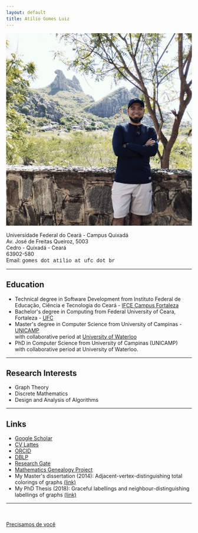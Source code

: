 ```yaml
---
layout: default
title: Atílio Gomes Luiz
---
```

<div class="blurb">
	<img src="atilio.png"  alt="atilio">
	<p>
		Universidade Federal do Ceará - Campus Quixadá<br/>
		Av. José de Freitas Queiroz, 5003<br/>
		Cedro - Quixadá - Ceará<br/>
		63902-580<br/>
		Email: <font face="Courier">gomes dot atilio at ufc dot br</font>
	</p>
	<!-- <hr>
	<h3>Reflexões em tempos de Covid-19</h3>
	<ul>
		<li>Vídeo: <a href="https://www.youtube.com/watch?v=tCPRFSZFFBQ" target="_blank">Tudo vai voltar ao normal</a></li>
		<li><a href="https://www.chronicle.com/article/Why-You-Should-Ignore-All-That/248366" target="_blank">Why You Should Ignore All That Coronavirus-Inspired Productivity Pressure</a></li>
		<li><a href="https://www.deviante.com.br/noticias/uma-ode-a-ciencia-a-multidisciplinaridade-no-combate-ao-coronavirus/" target="_blank">Uma Ode à Ciência: a multidisciplinaridade no combate ao Coronavírus</a></li>
		<li><a href="https://portalsbn.org/portal/tristes-reflexoes-em-tempos-do-covid-19/" target="_blank">Tristes reflexões em tempos de Covid 19</a></li>
	</ul> -->
	<hr>
	<h2>Education</h2>
        <ul>
	<li>Technical degree in Software Development from Instituto Federal de Educação, Ciência e Tecnologia do Ceará - <a href="https://ifce.edu.br/fortaleza" title="IFCE" target="_blank">IFCE Campus Fortaleza</a></li>
	<li>Bachelor's degree in Computing from Federal University of Ceara, Fortaleza - <a href="http://www.ufc.br" title="UFC" target="_blank">UFC</a></li>
        <li>Master's degree in Computer Science from University of Campinas - <a href="http://www.unicamp.br/" title="UNICAMP" target="_blank">UNICAMP</a><br>with collaborative period at <a href="https://uwaterloo.ca/" title="UW" target="_blank">University of Waterloo</a></li>
        <li>PhD in Computer Science from University of Campinas (UNICAMP)<br>with collaborative period at University of Waterloo.</li>
	</ul>
	<hr>
	<h2>Research Interests</h2>			
            <ul>
            <li>Graph Theory</li>
            <li>Discrete Mathematics</li>
            <li>Design and Analysis of Algorithms</li>
	    </ul>
	<hr>
        <h2>Links</h2>			
            <ul>
		    <li><a href="https://scholar.google.com.br/citations?user=SoW-AFAAAAAJ&hl=pt-BR&oi=ao&hl=pt-BR" title="Google Scholar" target="_blank">Google Scholar</a></li>
            <li><a href="http://lattes.cnpq.br/7364915463901013" title="CV Lattes" target="_blank">CV Lattes</a></li>
            <li><a href="https://orcid.org/0000-0002-6177-403X" title="ORCID" target="_blank">ORCID</a></li>
		    <li><a href="https://dblp.uni-trier.de/pers/hd/l/Luiz:At=iacute=lio_G=" title="dblp" target="_blank">DBLP</a></li>
		    <li><a href="https://www.researchgate.net/profile/Atilio-Luiz" title="research gate" target="_blank">Research Gate</a></li>	    
		    <li><a href="https://www.mathgenealogy.org/id.php?id=257300" title="MGP" target="_blank">Mathematics Genealogy Project</a></li>
		    <li>My Master's dissertation (2014): Adjacent-vertex-distinguishing total colorings of graphs <a href="http://www.repositorio.unicamp.br/acervo/detalhe/932506?guid=1639139978235&returnUrl=%2fresultado%2flistar%3fguid%3d1639139978235%26quantidadePaginas%3d1%26codigoRegistro%3d932506%23932506&i=6" title="my dissertation" target="_blank">(link)</a></li>
		    <li>My PhD Thesis (2018): Graceful labellings and neighbour-distinguishing labellings of graphs <a href="http://www.repositorio.unicamp.br/acervo/detalhe/1031418?guid=1639139978235&returnUrl=%2fresultado%2flistar%3fguid%3d1639139978235%26quantidadePaginas%3d1%26codigoRegistro%3d1031418%231031418&i=3" title="my PhD thesis" target="_blank">(link)</a></li>
		    <!--<li>Some interesting mathematical problems and structures:</li>
		    <ul>
		    <li><a href="https://www.youtube.com/watch?v=v5KWzOOhZrw" target="_blank">Graceful tree problem</a></li>
		    <li><a href="https://www.youtube.com/watch?v=niaeV_NHh-o" target="_blank">Hadwiger–Nelson problem</a></li>
			    <li><a href="slides-aula01-MO804.pdf" target="_blank">Magic graphs</a></li>	
			    <li><a href="https://www.youtube.com/watch?v=C4Zr4cOVm9g" target="_blank">Perfect graphs</a></li>
		    </ul>-->
	    </ul>
	<hr>
 	<!--<h2>Presentations</h2>			
            <ul>
	    <li><a href="slides-pgmat.pdf" title="" target="_blank">Rotulações de grafos com restrições nas distâncias</a></li>
            <li><a href="slides-lawcg24.pdf" title="" target="_blank">Double Roman Domination on graphs with maximum degree 3</a></li>
	    </ul>
	<hr>-->
	<br/><br/>
	<a href="https://youtu.be/4R_boNXPygs" target="_blank">Precisamos de você</a><br/>
	<!--<a href="https://youtu.be/TRPBY_lxJfE?si=x9vVF_4l-gk6LRhK" target="_blank">Você tem brio?</a>-->
</div>
